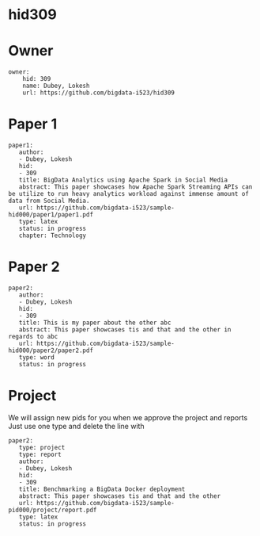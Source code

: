 # hid309

# Owner

```
owner:
    hid: 309
    name: Dubey, Lokesh
    url: https://github.com/bigdata-i523/hid309
```

# Paper 1

```
paper1:
   author: 
   - Dubey, Lokesh 
   hid:
   - 309
   title: BigData Analytics using Apache Spark in Social Media
   abstract: This paper showcases how Apache Spark Streaming APIs can be utilize to run heavy analytics workload against immense amount of data from Social Media.
   url: https://github.com/bigdata-i523/sample-hid000/paper1/paper1.pdf
   type: latex
   status: in progress
   chapter: Technology
```
   
# Paper 2

```
paper2:
   author: 
   - Dubey, Lokesh
   hid:
   - 309
   title: This is my paper about the other abc
   abstract: This paper showcases tis and that and the other in regards to abc
   url: https://github.com/bigdata-i523/sample-hid000/paper2/paper2.pdf   
   type: word
   status: in progress
```

# Project 

We will assign new pids for you when we approve the project and reports   
Just use one type and delete the line with 

```
paper2:
   type: project
   type: report
   author: 
   - Dubey, Lokesh
   hid:
   - 309
   title: Benchmarking a BigData Docker deployment
   abstract: This paper showcases tis and that and the other 
   url: https://github.com/bigdata-i523/sample-pid000/project/report.pdf
   type: latex
   status: in progress
```
   
